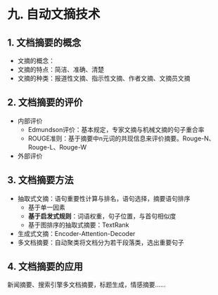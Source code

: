 # 九. 自动文摘技术

## 1. 文档摘要的概念
- 文摘的概念：
- 文摘的特点：简洁、准确、清楚
- 文摘的种类：报道性文摘、指示性文摘、作者文摘、文摘员文摘

## 2. 文档摘要的评价
- 内部评价
	- Edmundson评价：基本规定，专家文摘与机械文摘的句子重合率
	- ROUGE准则：基于摘要中n元词的共现信息来评价摘要。Rouge-N、Rouge-L、Rouge-W
- 外部评价

## 3. 文档摘要方法
- 抽取式文摘：语句重要性计算与排名，语句选择，摘要语句排序
	- 基于单一因素
	- **基于启发式规则**：词语权重，句子位置，与首句相似度
	- 基于图排序的抽取式摘要：TextRank
- 生成式文摘：Encoder-Attention-Decoder
- 多文档摘要：自动聚类将文档分为若干段落类，选出重要句子

## 4. 文档摘要的应用
新闻摘要、搜索引擎多文档摘要，标题生成，情感摘要……